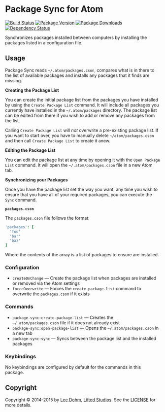 # Package Sync for Atom
[![Build Status](https://travis-ci.org/lee-dohm/package-sync.svg?branch=master)](https://travis-ci.org/lee-dohm/package-sync)
[![Package Version](https://img.shields.io/apm/v/package-sync.svg)](https://atom.io/packages/package-sync)
[![Package Downloads](https://img.shields.io/apm/dm/package-sync.svg)](https://atom.io/packages/package-sync)
[![Dependency Status](https://david-dm.org/lee-dohm/package-sync.svg)](https://david-dm.org/lee-dohm/package-sync)

Synchronizes packages installed between computers by installing the packages listed in a configuration file.

## Usage

Package Sync reads `~/.atom/packages.cson`, compares what is in there to the list of available packages and installs any packages that it finds are missing.

**Creating the Package List**

You can create the initial package list from the packages you have installed by using the `Create Package List` command. It will include all packages you currently have installed in the `~/.atom/packages` directory. The package list can be edited from there if you wish to add or remove any packages from the list.

Calling `Create Package List` will *not* overwrite a pre-existing package list. If you want to start over, you have to manually delete `~/atom/packages.cson` and then call `Create Package List` to create it anew.

**Editing the Package List**

You can edit the package list at any time by opening it with the `Open Package List` command. It will open the `~/.atom/packages.cson` file in a new Atom tab.

**Synchronizing your Packages**

Once you have the package list set the way you want, any time you wish to ensure that you have all of your required packages, you can execute the `Sync` command.

**`packages.cson`**

The `packages.cson` file follows the format:

```coffee
'packages': [
  'foo'
  'bar'
  'baz'
]
```

Where the contents of the array is a list of packages to ensure are installed.

### Configuration

* `createOnChange` &mdash; Create the package list when packages are installed or removed via the Atom settings
* `forceOverwrite` &mdash; Forces the `create-package-list` command to overwrite the `packages.cson` if it exists

### Commands

* `package-sync:create-package-list` &mdash; Creates the `~/.atom/packages.cson` file if it does not already exist
* `package-sync:open-package-list` &mdash; Opens the `~/.atom/packages.cson` in a new tab
* `package-sync:sync` &mdash; Syncs between the package list and the installed packages

### Keybindings

No keybindings are configured by default for the commands in this package.

## Copyright

Copyright &copy; 2014-2015 by [Lee Dohm](http://www.lee-dohm.com), [Lifted Studios](http://www.liftedstudios.com). See the [LICENSE](https://github.com/lee-dohm/package-sync/blob/master/LICENSE.md) for more details.
